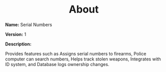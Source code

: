 <h1 style="text-align:center; font-size:2rem; font-weight:bold;">About</h1>

**Name:**
Serial Numbers

**Version:**
1

**Description:**

Provides features such as Assigns serial numbers to firearms, Police computer can search numbers, Helps track stolen weapons, Integrates with ID system, and Database logs ownership changes.
